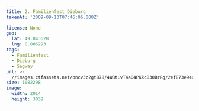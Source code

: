 ```yaml
---
title: 2. Familienfest Dieburg
takenAt: '2009-09-13T07:46:06.000Z'

license: None
geo:
  lat: 49.843628
  lng: 8.806293
tags:
  - Familienfest
  - Dieburg
  - Segway
url: >-
  //images.ctfassets.net/bncv3c2gt878/4WBtLvT4aO4PKkcB30BrRg/2ef873e94c5247c3d75090bf8555694f/2-familienfest-dieburg_4348223781_o
size: 1082298
image:
  width: 2014
  height: 3039
---
```

